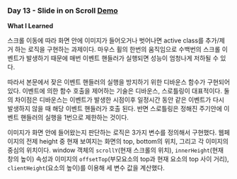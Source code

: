 ### Day 13 - Slide in on Scroll [Demo](https://bbumjun.github.io/Javascript30/13%20-%20Slide%20in%20on%20Scroll/)

**What I Learned**

스크롤 이동에 따라 화면 안에 이미지가 들어오거나 벗어나면 active class를 추가/제거 하는 로직을 구현하는 과제이다. 마우스 휠의 한번의 움직임으로 수백번의 스크롤 이벤트가 발생하기 때문에 매번 이벤트 핸들러가 실행되면 성능이 엄청나게 저하될 수 있다.

따라서 본문에서 잦은 이벤트 핸들러의 실행을 방지하기 위한 디바운스 함수가 구현되어 있다. 이벤트에 의한 함수 호출을 제어하는 기술은 디바운스, 스로틀링이 대표적이다. 둘의 차이점은 디바운스는 이벤트가 발생한 시점이후 일정시간 동안 같은 이벤트가 다시 발생하지 않을 때 해당 이벤트 핸들러가 호출 된다. 반면 스로틀링은 정해진 주기안에 이벤트 핸들러의 실행을 1번으로 제한하는 것이다.

이미지가 화면 안에 들어왔는지 판단하는 로직은 3가지 변수를 정의해서 구현했다. 웹페이지의 전제 height 중 현재 보여지는 화면의 top, bottom의 위치, 그리고 각 이미지의 중심의 위치이다. window 객체의 `scrollY`(현재 스크롤의 위치), `innerHeight`(현재 창의 높이) 속성과 이미지의 `offsetTop`(부모요소의 top과 현재 요소의 top 사이 거리), `clientHeight`(요소의 높이)를 이용해 세 변수 값을 계산했다.
